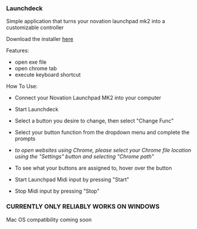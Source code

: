 ### Launchdeck

Simple application that turns your novation launchpad mk2 into a customizable controller

Download the installer [here](https://drive.google.com/uc?export=download&id=1ARdUEDamPj_tJmoueWLj4UQiUaVzbSqn)

Features:

- open exe file
- open chrome tab
- execute keyboard shortcut

How To Use:
- Connect your Novation Launchpad MK2 into your computer
- Start Launchdeck
- Select a button you desire to change, then select "Change Func"
- Select your button function from the dropdown menu and complete the prompts

- *to open websites using Chrome, please select your Chrome file location using the "Settings" button and selecting "Chrome path"*

- To see what your buttons are assigned to, hover over the button

- Start Launchpad Midi input by pressing "Start"
- Stop Midi input by pressing "Stop"

### CURRENTLY ONLY RELIABLY WORKS ON WINDOWS
Mac OS compatibility coming soon
